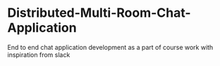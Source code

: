# Distributed-Multi-Room-Chat-Application
End to end chat application development as a part of course work with inspiration from slack
